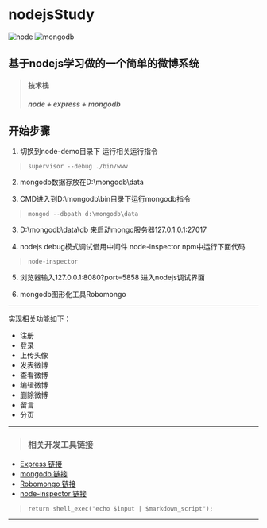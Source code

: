 # nodejsStudy
![node](https://ss1.baidu.com/6ONXsjip0QIZ8tyhnq/it/u=1841004364,244945169&fm=58&bpow=121&bpoh=75)   ![mongodb](https://perlmaven.com/img/mongodb-logo.png)
## 基于nodejs学习做的一个简单的微博系统   

> #### 技术栈
> ##### node + express + mongodb

## **开始步骤**

1. 切换到node-demo目录下 运行相关运行指令

>     supervisor --debug ./bin/www

2. mongodb数据存放在D:\mongodb\data  

2. CMD进入到D:\mongodb\bin目录下运行mongodb指令

>     mongod --dbpath d:\mongodb\data

3. D:\mongodb\data\db  来启动mongo服务器127.0.1.0.1:27017

4. nodejs debug模式调试借用中间件 node-inspector  npm中运行下面代码 

>     node-inspector 

5. 浏览器输入127.0.0.1:8080?port=5858 进入nodejs调试界面

5. mongodb图形化工具Robomongo

---
>
>
实现相关功能如下：
* 注册
* 登录
* 上传头像
* 发表微博
* 查看微博
* 编辑微博
* 删除微博
* 留言
* 分页
>
>
---

> ### 相关开发工具链接

* [Express 链接](http://www.expressjs.com.cn/)
* [mongodb 链接](https://www.mongodb.com/)
* [Robomongo 链接](https://robomongo.org/download)
* [node-inspector 链接](https://github.com/node-inspector/node-inspector)

>     return shell_exec("echo $input | $markdown_script");

***